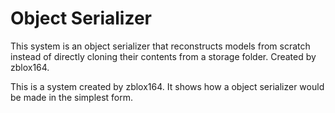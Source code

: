 # Object Serializer

This system is an object serializer that reconstructs models from scratch instead of directly cloning their contents from a storage folder. 
Created by zblox164.

This is a system created by zblox164. It shows how a object serializer would be made in the simplest form.
